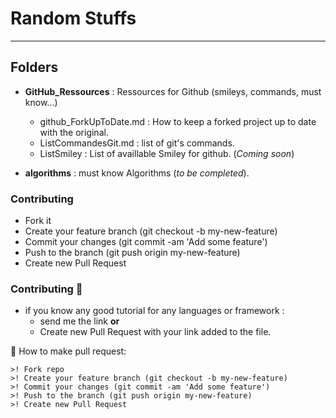 # Random Stuffs
----------------------------------

Folders
--
* **GitHub_Ressources** : Ressources for Github (smileys, commands, must know...)
  * github_ForkUpToDate.md : How to keep a forked project up to date with the original.
  * ListCommandesGit.md  : list of git's commands. 
  * ListSmiley : List of availlable Smiley for github. (_Coming soon_)

* **algorithms** : must know Algorithms (_to be completed_).



### Contributing
* Fork it
* Create your feature branch (git checkout -b my-new-feature)
* Commit your changes (git commit -am 'Add some feature')
* Push to the branch (git push origin my-new-feature)
* Create new Pull Request



### Contributing :pill:
* if you know any good tutorial for any languages or framework :
    * send me the link **or**
    * Create new Pull Request with your link added to the file.
    
:office: How to make pull request:

    >! Fork repo
    >! Create your feature branch (git checkout -b my-new-feature)
    >! Commit your changes (git commit -am 'Add some feature')
    >! Push to the branch (git push origin my-new-feature)
    >! Create new Pull Request
